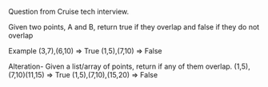Question from Cruise tech interview. 

Given two points, A and B, return true if they overlap and false if they do not overlap

Example
(3,7),(6,10) => True
(1,5),(7,10) => False

Alteration-
Given a list/array of points, return if any of them overlap.
(1,5),(7,10)(11,15) => True
(1,5),(7,10),(15,20) => False
